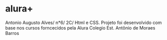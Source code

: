 # alura+ 
Antonio Augusto Alves/
 n*6/
2C/
Html e CSS.
Projeto foi desenvolvido com base nos cursos forncecidos pela Alura
Colegio Est. Antônio de Moraes Barros
